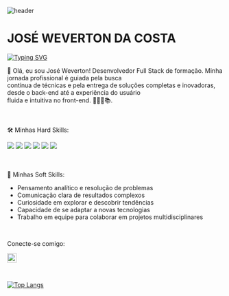 
![header](https://capsule-render.vercel.app/api?type=waving&&color=154c79&height=120&section=header&fontSize=90)

# JOSÉ WEVERTON DA COSTA

[![Typing SVG](https://readme-typing-svg.demolab.com?font=Fira+Code&pause=1000&color=154C79&multiline=true&random=false&width=500&height=90&lines=Desenvolvedor+de+software%3A+HTML+%7C+CSS;SASS+%7C+JavaScript+%7C+React+%7C+Bootstrap+;Node.Js+%7C+SQL)](https://git.io/typing-svg)

<p>👋 Olá, eu sou José Weverton! Desenvolvedor Full Stack de formação. Minha jornada profissional é guiada pela busca<br> contínua de técnicas e pela entrega de soluções completas e inovadoras, desde o back-end até a experiência do usuário<br> fluida e intuitiva no front-end. 👨🏻‍💻📚.</p><br>

<p>🛠️ Minhas Hard Skills:</p>

<div>
<img src="https://img.shields.io/badge/HTML5-E34F26?style=for-the-badge&logo=html5&logoColor=white" />
<img src="https://img.shields.io/badge/CSS-239120?&style=for-the-badge&logo=css3&logoColor=white" />
<img src="https://img.shields.io/badge/JavaScript-F7DF1E?style=for-the-badge&logo=javascript&logoColor=black" />
<img src="https://img.shields.io/badge/Node.js-43853D?style=for-the-badge&logo=node.js&logoColor=white" />
<img src="https://img.shields.io/badge/React-20232A?style=for-the-badge&logo=react&logoColor=61DAFB" />
<img src="https://img.shields.io/badge/PostgreSQL-316192?style=for-the-badge&logo=postgresql&logoColor=white" />
</div> <br><br>

<p>🤝 Minhas Soft Skills:</p>

<ul>
  <li>Pensamento analítico e resolução de problemas</li>
  <li>Comunicação clara de resultados complexos</li>
  <li>Curiosidade em explorar e descobrir tendências</li>
  <li>Capacidade de se adaptar a novas tecnologias</li>
  <li>Trabalho em equipe para colaborar em projetos multidisciplinares</li>
</ul>
<br>

<p>Conecte-se comigo:</p>
<a href="https://www.linkedin.com/in/weverton-costa/">
<img align="left" alt="LinkedIn" width="22px" src="https://cdn-icons-png.flaticon.com/512/3536/3536505.png" >
</a>
<br><br><br>

<!--![Jose Weverton Stats](https://github-readme-stats.vercel.app/api?username=joseweverton&show_icons=true&theme=transparent)-->

<!--[![Top Langs](https://github-readme-stats.vercel.app/api/top-langs/?username=anuraghazra)](https://github.com/anuraghazra/github-readme-stats) -->

[![Top Langs](https://github-readme-stats.vercel.app/api/top-langs/?username=joseweverton&layout=compact)](https://github.com/anuraghazra/github-readme-stats)



